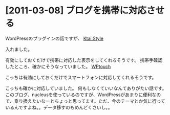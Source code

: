 # [2011-03-08] ブログを携帯に対応させる


WordPressのプラグインの話ですが、
<a href="http://wordpress.org/extend/plugins/ktai-style/" target="_blank">Ktai Style</a>

入れました。

有効にしておくだけで携帯に対応した表示をしてくれるそうです。
携帯手確認したところ、確かにそうなっていました。
<a href="http://wordpress.org/extend/plugins/wptouch/" target="_blank">WPtouch</a>

こっちは有効にしておくだけでスマートフォンに対応してくれるそうです。

こっちも確かに対応していました。
何もしなくていいなんてありがたい話です。
このブログ、nucleusを使っているのですが、WordPressがあまりに便利なので、乗り換えたいなーとちょっと思ってます。ただ、今のテーマとか気に行っているんですよね。。データ移すのもめんどくさいし。。

